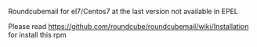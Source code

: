 Roundcubemail for el7/Centos7 at the last version not available in EPEL

Please read https://github.com/roundcube/roundcubemail/wiki/Installation for install this rpm
